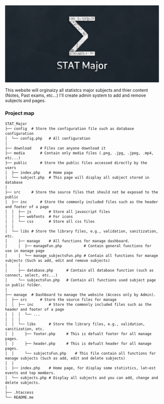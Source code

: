 ![Alt text](media/Banner.png "STAT Major")

This website will orginaizy all statistcs major subjects and thier content (Notes, Past exams, etc...)
I'll create admin system to add and remove subjects and pages.

### Project map

    STAT_Major
    ├── config  # Store the configuration file such as database configuration
    │  └── config.php   # All configuration
    │
    ├── download    # Files can anyone download it
    ├── media       # Contain only media files (.png, .jpg, .jpeg, .mp4, etc...)
    ├── public      # Store the public files accessed directly by the users
    │  ├── index.php    # Home page
    │  └── subject.php  # This page will display all subject stored in database
    │
    ├── src     # Store the source files that should not be exposed to the public
    │  ├── inc      # Store the commonly included files such as the header and footer of a page
    │  │  ├── js        # Store all javascript files
    │  │  ├── webfonts  # For icons
    │  │  └── css       # Store all css files
    │  │
    │  └── libs # Store the library files, e.g., validation, sanitization, etc.
    │     ├── manage    # All functions for manage dashboard.
    │     │  ├── manageFun.php          # Contain general functions for use in manage page
    │     │  └── manage_subjectsFun.php # Contain all functions for manage subjects (Such as add, edit and remove subjects)
    │     │
    │     ├── database.php      # Contain all database function (such as connect, select, etc...)
    │     └── subjectsFun.php   # Contain all functions used subject page in public folder.
    │
    ├── manage  # Dashboard to manage the website (Access only by Admin).
    │  ├── src      # Store the source files for manage
    │  │  ├── inc       # Store the commonly included files such as the header and footer of a page
    │  │  │  └── ...
    │  │  │
    │  │  └── libs      # Store the library files, e.g., validation, sanitization, etc.
    │  │     ├── footer.php     # This is defualt footer for all manage pages.
    │  │     ├── header.php     # This is defualt header for all manage pages.
    │  │     └── subjectsFun.php    # This file contain all functions for manage subjects (Such as add, edit and delete subjects)
    │  │
    │  ├── index.php    # Home page, for display some statistics, lat~est events and top members.
    │  └── subjects.php # Display all subjects and you can add, change and delete subjects.
    │
    ├── .htaccess
    └── README.me